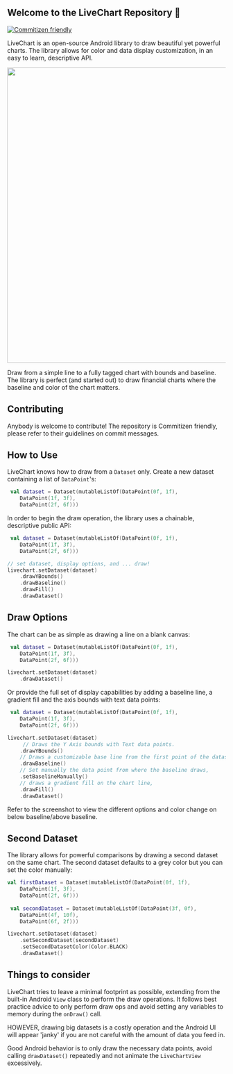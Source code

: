 ## Welcome to the LiveChart Repository :wave:

[![Commitizen friendly](https://img.shields.io/badge/commitizen-friendly-brightgreen.svg)](http://commitizen.github.io/cz-cli/)

LiveChart is an open-source Android library to draw beautiful yet powerful charts. The library allows for color and data display customization, in an easy to learn, descriptive API.

<img src="https://github.com/Pfuster12/LiveChart/blob/master/livechart_sample.png" height="680"/>

Draw from a simple line to a fully tagged chart with bounds and baseline. The library is perfect (and started out) to draw financial charts where the baseline and color of the chart matters.

## Contributing

Anybody is welcome to contribute! The repository is Commitizen friendly, please refer to their guidelines on commit messages.

## How to Use

LiveChart knows how to draw from a `Dataset` only. Create a new dataset containing a list of `DataPoint`'s:

```kotlin
 val dataset = Dataset(mutableListOf(DataPoint(0f, 1f),
    DataPoint(1f, 3f),
    DataPoint(2f, 6f)))
```

In order to begin the draw operation, the library uses a chainable, descriptive public API:

```kotlin
 val dataset = Dataset(mutableListOf(DataPoint(0f, 1f),
    DataPoint(1f, 3f),
    DataPoint(2f, 6f)))

// set dataset, display options, and ... draw!
livechart.setDataset(dataset)
    .drawYBounds()
    .drawBaseline()
    .drawFill()
    .drawDataset()
```

## Draw Options

The chart can be as simple as drawing a line on a blank canvas:

```kotlin
 val dataset = Dataset(mutableListOf(DataPoint(0f, 1f),
    DataPoint(1f, 3f),
    DataPoint(2f, 6f)))

livechart.setDataset(dataset)
    .drawDataset()
```

Or provide the full set of display capabilities by adding a baseline line, a gradient fill and
the axis bounds with text data points:

```kotlin
 val dataset = Dataset(mutableListOf(DataPoint(0f, 1f),
    DataPoint(1f, 3f),
    DataPoint(2f, 6f)))

livechart.setDataset(dataset)
     // Draws the Y Axis bounds with Text data points.
    .drawYBounds()
    // Draws a customizable base line from the first point of the dataset or manually set a datapoint
    .drawBaseline()
    // Set manually the data point from where the baseline draws,
    .setBaselineManually()
    // draws a gradient fill on the chart line,
    .drawFill()
    .drawDataset()
```

Refer to the screenshot to view the different options and color change on below baseline/above baseline.

## Second Dataset

The library allows for powerful comparisons by drawing a second dataset on the same chart. The
second dataset defaults to a grey color but you can set the color manually:

```kotlin
val firstDataset = Dataset(mutableListOf(DataPoint(0f, 1f),
    DataPoint(1f, 3f),
    DataPoint(2f, 6f)))
    
 val secondDataset = Dataset(mutableListOf(DataPoint(3f, 0f),
    DataPoint(4f, 10f),
    DataPoint(6f, 2f)))

livechart.setDataset(dataset)
    .setSecondDataset(secondDataset)
    .setSecondDatasetColor(Color.BLACK)
    .drawDataset()
```

## Things to consider

LiveChart tries to leave a minimal footprint as possible, extending from the built-in Android `View` 
class to perform the draw operations. It follows best practice advice to only perform draw ops
and avoid setting any variables to memory during the `onDraw()` call.

HOWEVER, drawing big datasets is a costly operation and the Android UI will appear 'janky' if you
are not careful with the amount of data you feed in. 

Good Android behavior is to only draw the necessary data points, avoid calling `drawDataset()` repeatedly
and not animate the `LiveChartView` excessively.
